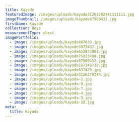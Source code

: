 ```yaml
---
title: Kayode
featuredImage: /images/uploads/kayode31263782441111111.jpg
imageThumbnail: /images/uploads/kayode87989432.jpg
firstName: Kayode
collection: Boys
measurementType: chest
imagePortfolio:
  - image: /images/uploads/kayode487639.jpg
  - image: /images/uploads/kayode9872487.jpg
  - image: /images/uploads/kayode652873901.jpg
  - image: /images/uploads/kayode76823490.jpg
  - image: /images/uploads/kayode87989432.jpg
  - image: /images/uploads/kayode287348732.jpg
  - image: /images/uploads/kayode837429.jpg
  - image: /images/uploads/kayode3126378244.jpg
  - image: /images/uploads/kayoda-2.jpg
  - image: /images/uploads/kayoda-9.jpg
  - image: /images/uploads/kayoda-7.jpg
  - image: /images/uploads/kayoda-4.jpg
  - image: /images/uploads/kayoda-3.jpg
  - image: /images/uploads/kayoda-10.jpg
meta:
  title: Kayode
---
```


